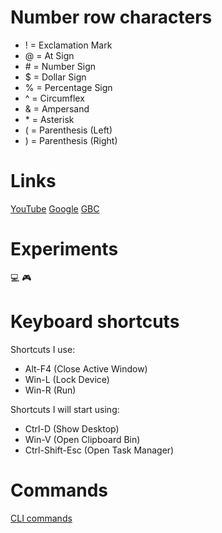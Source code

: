 # Number row characters
- ! = Exclamation Mark
- @ = At Sign
- \# = Number Sign
- $ = Dollar Sign
- % = Percentage Sign
- ^ = Circumflex
- & = Ampersand
- \* = Asterisk
- ( = Parenthesis (Left)
- ) = Parenthesis (Right)

# Links
[YouTube](https://www.youtube.com/)
[Google](https://www.google.ca/)
[GBC](https://www.georgebrown.ca/)

# Experiments
:computer:
:video_game:

# Keyboard shortcuts
Shortcuts I use:
- Alt-F4 (Close Active Window)
- Win-L (Lock Device)
- Win-R (Run)

Shortcuts I will start using:
- Ctrl-D (Show Desktop)
- Win-V (Open Clipboard Bin)
- Ctrl-Shift-Esc (Open Task Manager)

# Commands
[CLI commands](docs/cli.md)
